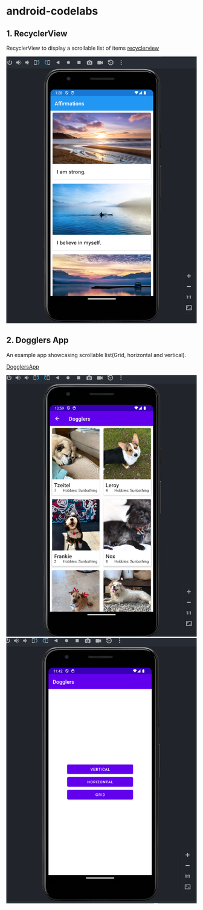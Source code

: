 # android-codelabs

## 1. RecyclerView 
RecyclerView to display a scrollable list of items
[recyclerview](/recyclerview/)

![image_recyclerview](https://github.com/naftalimurgor/android-codelabs/blob/main/RecyclerView.png)

## 2. Dogglers App
An example app showcasing scrollable list(Grid, horizontal and vertical).

[DogglersApp](/DogglersApp/)

![image_recyclerview](https://github.com/naftalimurgor/android-codelabs/blob/main/activity_grid.png)
![image_recyclerview](https://github.com/naftalimurgor/android-codelabs/blob/main/activity_main.png)